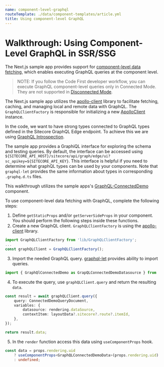 ```yaml
---
name: component-level-graphql
routeTemplate: ./data/component-templates/article.yml
title: Using component-level GraphQL
---
```

# Walkthrough: Using Component-Level GraphQL in SSR/SSG

The Next.js sample app provides support for [component-level data fetching](/docs/nextjs/data-fetching/component-level-data-fetching), which enables executing GraphQL queries at the component level.

> NOTE: If you follow the Code First developer workflow, you can execute GraphQL component-level queries only in Connected Mode. They are not supported in [Disconnected Mode](/docs/techniques/working-disconnected/disconnected-overview).

The Next.js sample app utilizes the [apollo-client](https://www.apollographql.com/docs/react/) library to facilitate fetching, caching, and managing local and remote data with GraphQL. The `GraphQLClientFactory` is responsible for initializing a new [ApolloClient](https://www.apollographql.com/docs/react/api/core/ApolloClient) instance. 

In the code, we want to have strong types connected to GraphQL types defined in the Sitecore GraphQL Edge endpoint. To achieve this we are using [GraphQL Introspection](/docs/nextjs/graphql/introspection/).

The sample app provides a GraphiQL interface for exploring the schema and testing queries. By default, the interface can be accessed using `${SITECORE_API_HOST}/sitecore/api/graph/edge/ui?sc_apikey=${SITECORE_API_KEY}`. This interface is helpful if you need to determine what graphQL types can be used by your components. Note that `graphql-let` provides the same information about types in corresponding `.graphq.d.ts` files.

This walkthrough utilizes the sample apps's [GraphQL-ConnectedDemo](https://github.com/Sitecore/jss/blob/master/samples/nextjs/src/components/graphql/GraphQL-ConnectedDemo.tsx) component. 

To use component-level data fetching with GraphQL, complete the following steps:

1. Define `getStaticProps` and/or `getServerSideProps` in your component. You should perform the following steps inside these functions.
2. Create a new GraphQL client. `GraphQLClientFactory` is using the [apollo-client](https://www.apollographql.com/docs/react) library.
```ts
import GraphQLClientFactory from 'lib/GraphQLClientFactory';
...
const graphQLClient = GraphQLClientFactory();
```
3. Import the needed GraphQL query. [graphql-let](https://github.com/piglovesyou/graphql-let) provides ability to import queries.
```ts
import { GraphQlConnectedDemo as GrapQLConnectedDemoDatasource } from './GraphQL-ConnectedDemo.graphql';
```
4. To execute the query, use `graphQLClient.query` and return the resulting `data`.
```ts
const result = await graphQLClient.query({
	query: ConnectedDemoQueryDocument,
	variables: {
		datasource: rendering.dataSource,
		contextItem: layoutData?.sitecore?.route?.itemId,
	},
});

return result.data;
```
5. In the `render` function access this data using `useComponentProps` hook.
```ts
const data = props.rendering.uid
	? useComponentProps<GraphQLConnectedDemoData>(props.rendering.uid)
	: undefined;
```
